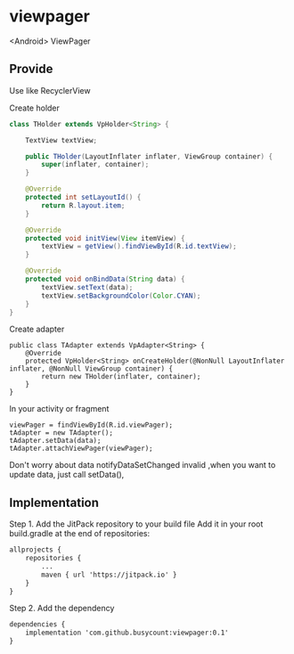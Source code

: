 # viewpager
&lt;Android> ViewPager


## Provide
Use like RecyclerView

Create holder
```java
class THolder extends VpHolder<String> {

    TextView textView;

    public THolder(LayoutInflater inflater, ViewGroup container) {
        super(inflater, container);
    }

    @Override
    protected int setLayoutId() {
        return R.layout.item;
    }

    @Override
    protected void initView(View itemView) {
        textView = getView().findViewById(R.id.textView);
    }

    @Override
    protected void onBindData(String data) {
        textView.setText(data);
        textView.setBackgroundColor(Color.CYAN);
    }
}
```

Create adapter
```
public class TAdapter extends VpAdapter<String> {
    @Override
    protected VpHolder<String> onCreateHolder(@NonNull LayoutInflater inflater, @NonNull ViewGroup container) {
        return new THolder(inflater, container);
    }
}
```

In your activity or fragment
```
viewPager = findViewById(R.id.viewPager);
tAdapter = new TAdapter();
tAdapter.setData(data);
tAdapter.attachViewPager(viewPager);
```
Don't worry about data notifyDataSetChanged invalid ,when you want to update data, just call setData(),


## Implementation
Step 1. Add the JitPack repository to your build file Add it in your root build.gradle at the end of repositories:
```xml
allprojects {
    repositories {
        ...
        maven { url 'https://jitpack.io' }
    }
}
```

Step 2. Add the dependency
```xml
dependencies {
    implementation 'com.github.busycount:viewpager:0.1'
}
```